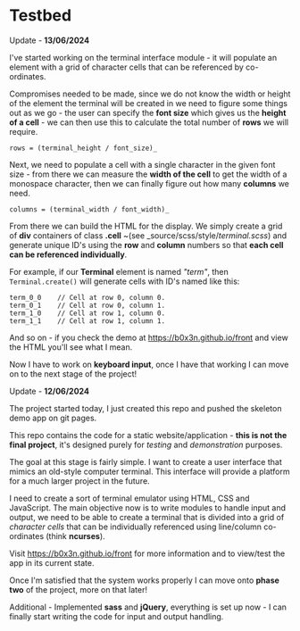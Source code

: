 # Testbed

Update - __13/06/2024__

I've started working on the terminal interface module - it will populate an element with a grid of character cells that can be referenced by co-ordinates.

Compromises needed to be made, since we do not know the width or height of the element the terminal will be created in we need to figure some things out as we go - the user can specify the __font size__ which gives us the __height of a cell__ - we can then use this to calculate the total number of __rows__ we will require.

    rows = (terminal_height / font_size)_

Next, we need to populate a cell with a single character in the given font size - from there we can measure the __width of the cell__ to get the width of a monospace character, then we can finally figure out how many __columns__ we need.

    columns = (terminal_width / font_width)_

From there we can build the HTML for the display. We simply create a grid of __div__ containers of class __.cell__ ~(see _source/scss/style/_terminal.scss_) and generate unique ID's using the __row__ and __column__ numbers so that __each cell can be referenced individually__.

For example, if our __Terminal__ element is named _"term"_, then ```Terminal.create()``` will generate cells with ID's named like this:

    term_0_0    // Cell at row 0, column 0.
    term_0_1    // Cell at row 0, column 1.
    term_1_0    // Cell at row 1, column 0.
    term_1_1    // Cell at row 1, column 1.

And so on - if you check the demo at https://b0x3n.github.io/front and view the HTML you'll see what I mean.

Now I have to work on __keyboard input__, once I have that working I can move on to the next stage of the project!


Update - __12/06/2024__

The project started today, I just created this repo and pushed the skeleton demo app on git pages.

This repo contains the code for a static website/application - __this is not the final project__, it's designed purely for _testing_ and _demonstration_ purposes.

The goal at this stage is fairly simple. I want to create a user interface that mimics an old-style computer terminal. This interface will provide a platform for a much larger project in the future.

I need to create a sort of terminal emulator using HTML, CSS and JavaScript. The main objective now is to write modules to handle input and output, we need to be able to create a terminal that is divided into a grid of _character cells_ that can be individually referenced using line/column co-ordinates (think __ncurses__).

Visit https://b0x3n.github.io/front for more information and to view/test the app in its current state.

Once  I'm satisfied that the system works properly I can move onto __phase two__ of the project, more on that later!

Additional - Implemented __sass__ and __jQuery__, everything is set up now - I can finally start writing the code for input and output handling.

